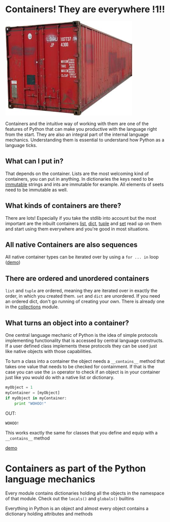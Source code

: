 # Containers! They are everywhere !1!!

![image](containers.jpg)

Containers and the intuitive way of working with them are one of the features of Python that can make you productive with the language right from the start. They are also an integral part of the internal language mechanics. Understanding them is essential to understand how Python as a language ticks.

## What can I put in?

That depends on the container. Lists are the most welcoming kind of containers, you can put in anything. In dictionaries the keys need to be [immutable](https://en.wikipedia.org/wiki/Immutable_object) strings and ints are immutable for example. All elements of seets need to be immutable as well.

## What kinds of containers are there?

There are lots! Especially if you take the stdlib into account but the most important are the inbuilt containers [list](https://docs.python.org/2/library/functions.html#list), [dict](https://docs.python.org/2/library/stdtypes.html#dict), [tuple](https://docs.python.org/2/library/functions.html#tuple) and [set](https://docs.python.org/2/library/stdtypes.html#set) read up on them and start using them everywhere and you're good in most situations.

## All native Containers are also sequences

All native container types can be iterated over by using a `for ... in` loop ([demo](iterating.ipynb))

## There are ordered and unordered containers

`list` and `tuple` are ordered, meaning they are iterated over in exactly the order, in which you created them. `set` and `dict` are unordered. If you need an ordered dict, don't go running of creating your own. There is already one in the [collections](https://docs.python.org/2/library/collections.html#collections.OrderedDict) module.

## What turns an object into a container? 

One central language mechanic of Python is the idea of simple protocols implementing functionality that is accessed by central language constructs. If a user defined class implements these protocols they can be used just like native objects with those capabilities.

To turn a class into a container the object needs a `__contains__` method that takes one value that needs to be checked for containment. If that is the case you can use the `in` operator to check if an object is in your container just like you would do with a native list or dictionary.

```python
myObject = 1
myContainer = [myObject]
if myObject in myContainer:
    print "WOHOO!"
```

OUT:

    WOHOO!
    
This works exactly the same for classes that you define and equip with a `__contains__` method

[demo](inspect-containers.ipynb)

# Containers as part of the Python language mechanics

Every module contains dictionaries holding all the objects in the namespace of that module. Check out the `locals()` and `globals()` builtins

Everything in Python is an object and almost every object contains a dictionary holding attributes and methods
